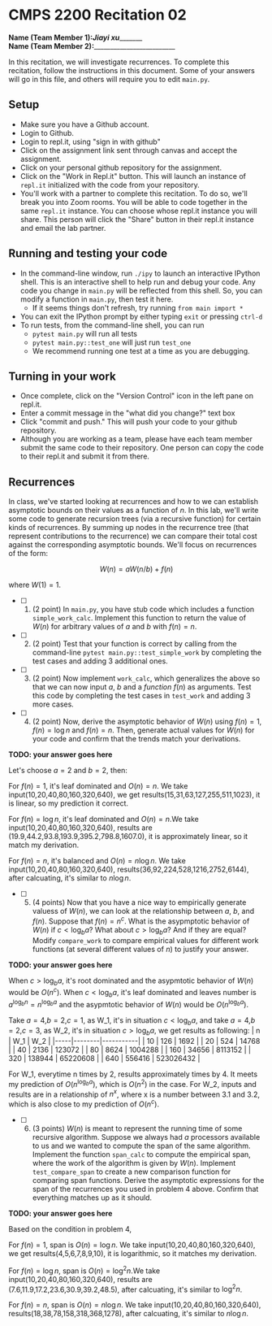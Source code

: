 # CMPS 2200  Recitation 02

**Name (Team Member 1):**_____Jiayi xu____________  
**Name (Team Member 2):**_________________________

In this recitation, we will investigate recurrences. 
To complete this recitation, follow the instructions in this document. Some of your answers will go in this file, and others will require you to edit `main.py`.


## Setup
- Make sure you have a Github account.
- Login to Github.
- Login to repl.it, using "sign in with github"
- Click on the assignment link sent through canvas and accept the assignment.
- Click on your personal github repository for the assignment.
- Click on the "Work in Repl.it" button. This will launch an instance of `repl.it` initialized with the code from your repository.
- You'll work with a partner to complete this recitation. To do so, we'll break you into Zoom rooms. You will be able to code together in the same `repl.it` instance. You can choose whose repl.it instance you will share. This person will click the "Share" button in their repl.it instance and email the lab partner.

## Running and testing your code
- In the command-line window, run `./ipy` to launch an interactive IPython shell. This is an interactive shell to help run and debug your code. Any code you change in `main.py` will be reflected from this shell. So, you can modify a function in `main.py`, then test it here.
  + If it seems things don't refresh, try running `from main import *`
- You can exit the IPython prompt by either typing `exit` or pressing `ctrl-d`
- To run tests, from the command-line shell, you can run
  + `pytest main.py` will run all tests
  + `pytest main.py::test_one` will just run `test_one`
  + We recommend running one test at a time as you are debugging.

## Turning in your work

- Once complete, click on the "Version Control" icon in the left pane on repl.it.
- Enter a commit message in the "what did you change?" text box
- Click "commit and push." This will push your code to your github repository.
- Although you are working as a team, please have each team member submit the same code to their repository. One person can copy the code to their repl.it and submit it from there.

## Recurrences

In class, we've started looking at recurrences and how to we can establish asymptotic bounds on their values as a function of $n$. In this lab, we'll write some code to generate recursion trees (via a recursive function) for certain kinds of recurrences. By summing up nodes in the recurrence tree (that represent contributions to the recurrence) we can compare their total cost against the corresponding asymptotic bounds. We'll focus on  recurrences of the form:

$$ W(n) = aW(n/b) + f(n) $$

where $W(1) = 1$.

- [ ] 1. (2 point) In `main.py`, you have stub code which includes a function `simple_work_calc`. Implement this function to return the value of $W(n)$ for arbitrary values of $a$ and $b$ with $f(n)=n$.

- [ ] 2. (2 point) Test that your function is correct by calling from the command-line `pytest main.py::test_simple_work` by completing the test cases and adding 3 additional ones.

- [ ] 3. (2 point) Now implement `work_calc`, which generalizes the above so that we can now input $a$, $b$ and a *function* $f(n)$ as arguments. Test this code by completing the test cases in `test_work` and adding 3 more cases.

- [ ] 4. (2 point) Now, derive the asymptotic behavior of $W(n)$ using $f(n) = 1$, $f(n) = \log n$ and $f(n) = n$. Then, generate actual values for $W(n)$ for your code and confirm that the trends match your derivations.

**TODO: your answer goes here**

Let's choose $a=2$ and $b=2$, then: 

For $f(n)=1$, it's leaf dominated and $O(n)=n$. We take input(10,20,40,80,160,320,640), we get results(15,31,63,127,255,511,1023), it is linear, so my prediction it correct.

For $f(n)=\log n$, it's leaf dominated and $O(n)=n$.We take input(10,20,40,80,160,320,640), results are (19.9,44.2,93.8,193.9,395.2,798.8,1607.0), it is approximately linear, so it match my derivation.

For $f(n)=n$, it's balanced and $O(n)=n\log n$. We take input(10,20,40,80,160,320,640), results(36,92,224,528,1216,2752,6144), after calcuating, it's similar to $n\log n$.




- [ ] 5. (4 points) Now that you have a nice way to empirically generate valuess of $W(n)$, we can look at the relationship between $a$, $b$, and $f(n)$. Suppose that $f(n) = n^c$. What is the asypmptotic behavior of $W(n)$ if $c < \log_b a$? What about $c > \log_b a$? And if they are equal? Modify `compare_work` to compare empirical values for different work functions (at several different values of $n$) to justify your answer. 

**TODO: your answer goes here**

When $c > \log_b a$, it's root dominated and the asypmtotic behavior of $W(n)$ would be $O(n^c)$. When $c < \log_b a$, it's leaf dominated and leaves number is $a^{\log_b n}=n^{\log_b a}$ and the asypmtotic behavior of $W(n)$ would be $O(n^{\log_b a})$.

Take $a=4$,$b=2$,$c=1$, as W_1, it's in situation $c < \log_b a$, and take $a=4$,$b=2$,$c=3$, as W_2, it's in situation $c > \log_b a$, we get results as following:
|   n |    W_1 |       W_2 |
|-----|--------|-----------|
|  10 |    126 |      1692 |
|  20 |    524 |     14768 |
|  40 |   2136 |    123072 |
|  80 |   8624 |   1004288 |
| 160 |  34656 |   8113152 |
| 320 | 138944 |  65220608 |
| 640 | 556416 | 523026432 |

For W_1, everytime n times by 2, results approximately times by 4. It meets my prediction of $O(n^{\log_b a})$, which is $O(n^2)$ in the case. For W_2, inputs and results are in a relationship of $n^x$, where x is a number between 3.1 and 3.2, which is also close to my prediction of $O(n^c)$.

- [ ] 6. (3 points) $W(n)$ is meant to represent the running time of some recursive algorithm. Suppose we always had $a$ processors available to us and we wanted to compute the span of the same algorithm. Implement the function `span_calc` to compute the empirical span, where the work of the algorithm is given by $W(n)$. Implement `test_compare_span` to create a new comparison function for comparing span functions. Derive the asymptotic expressions for the span of the recurrences you used in problem 4 above. Confirm that everything matches up as it should. 

**TODO: your answer goes here**

Based on the condition in problem 4,

For $f(n)=1$, span is $O(n)=\log n$. We take input(10,20,40,80,160,320,640), we get results(4,5,6,7,8,9,10), it is logarithmic, so it matches my derivation.

For $f(n)=\log n$, span is $O(n)=\log^2 n$.We take input(10,20,40,80,160,320,640), results are (7.6,11.9,17.2,23.6,30.9,39.2,48.5), after calcuating, it's similar to $\log^2 n$.

For $f(n)=n$, span is $O(n)=n\log n$. We take input(10,20,40,80,160,320,640), results(18,38,78,158,318,368,1278), after calcuating, it's similar to $n\log n$.
